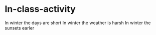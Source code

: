 # In-class-activity
In winter the days are short
In winter the weather is harsh
In winter the sunsets earler
